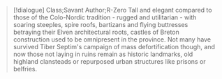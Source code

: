 >[!dialogue] Class;Savant Author;R-Zero
Tall and elegant compared to those of the Colo-Nordic tradition - rugged and utilitarian - with soaring steeples, spire roofs, bartizans and flying buttresses betraying their Elven architectural roots, castles of Breton construction used to be omnipresent in the province. Not many have survived Tiber Septim's campaign of mass defortification though, and now those not laying in ruins remain as historic landmarks, old highland clansteads or repurposed urban structures like prisons or belfries.